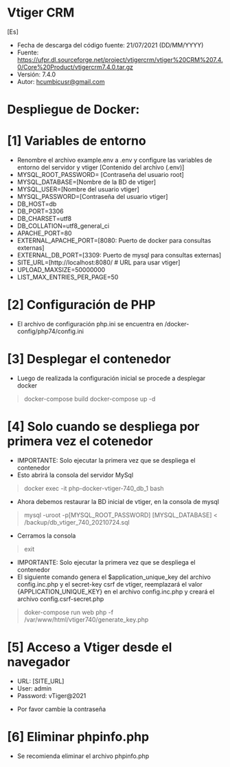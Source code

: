 Vtiger CRM
==========
[Es]

- Fecha de descarga del código fuente: 21/07/2021 (DD/MM/YYYY)
- Fuente: https://ufpr.dl.sourceforge.net/project/vtigercrm/vtiger%20CRM%207.4.0/Core%20Product/vtigercrm7.4.0.tar.gz
- Versión: 7.4.0
- Autor: hcumbicusr@gmail.com

Despliegue de Docker:
=====================
[1] Variables de entorno
====================================
- Renombre el archivo example.env a .env y configure las variables de entorno del servidor y vtiger
[Contenido del archivo (.env)]
- MYSQL_ROOT_PASSWORD= [Contraseña del usuario root]
- MYSQL_DATABASE=[Nombre de la BD de vtiger]
- MYSQL_USER=[Nombre del usuario vtiger]
- MYSQL_PASSWORD=[Contraseña del usuario vtiger]
- DB_HOST=db
- DB_PORT=3306
- DB_CHARSET=utf8
- DB_COLLATION=utf8_general_ci
- APACHE_PORT=80
- EXTERNAL_APACHE_PORT=[8080: Puerto de docker para consultas externas]
- EXTERNAL_DB_PORT=[3309: Puerto de mysql para consultas externas]
- SITE_URL=[http://localhost:8080/ # URL para usar vtiger]
- UPLOAD_MAXSIZE=50000000
- LIST_MAX_ENTRIES_PER_PAGE=50

[2] Configuración de PHP
====================================
- El archivo de configuración php.ini se encuentra en /docker-config/php74/config.ini

[3] Desplegar el contenedor
====================================
- Luego de realizada la configuración inicial se procede a desplegar docker
> docker-compose build
> docker-compose up -d

[4] Solo cuando se despliega por primera vez el cotenedor
======================================================================
- IMPORTANTE: Solo ejecutar la primera vez que se despliega el contenedor
- Esto abrirá la consola del servidor MySql
> docker exec -it php-docker-vtiger-740_db_1 bash
- Ahora debemos restaurar la BD inicial de vtiger, en la consola de mysql
> mysql -uroot -p[MYSQL_ROOT_PASSWORD] [MYSQL_DATABASE] < /backup/db_vtiger_740_20210724.sql
- Cerramos la consola
> exit

- IMPORTANTE: Solo ejecutar la primera vez que se despliega el contenedor
- El siguiente comando genera el $application_unique_key del archivo config.inc.php y el secret-key csrf de vtiger, reemplazará el valor {APPLICATION_UNIQUE_KEY} en el archivo config.inc.php y creará el archivo config.csrf-secret.php
> doker-compose run web php -f /var/www/html/vtiger740/generate_key.php

[5] Acceso a Vtiger desde el navegador
================================================================
- URL: [SITE_URL]
- User: admin
- Password: vTiger@2021
* Por favor cambie la contraseña

[6] Eliminar phpinfo.php
===================================
- Se recomienda eliminar el archivo phpinfo.php